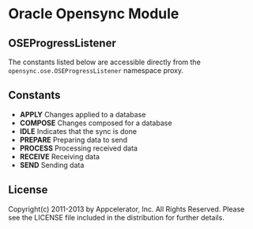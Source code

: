 # Oracle Opensync Module

## OSEProgressListener

The constants listed below are accessible directly from the `opensync.ose.OSEProgressListener` namespace proxy.

## Constants

* __APPLY__ 
Changes applied to a database
* __COMPOSE__
Changes composed for a database
* __IDLE__
Indicates that the sync is done
* __PREPARE__ 
Preparing data to send
* __PROCESS__
Processing received data
* __RECEIVE__
Receiving data
* __SEND__
Sending data

## License

Copyright(c) 2011-2013 by Appcelerator, Inc. All Rights Reserved. Please see the LICENSE file included in the distribution for further details.
